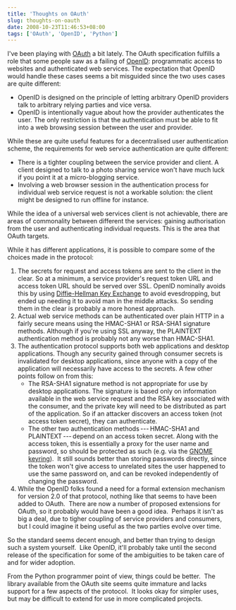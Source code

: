 ```yaml
---
title: 'Thoughts on OAuth'
slug: thoughts-on-oauth
date: 2008-10-23T11:46:53+08:00
tags: ['OAuth', 'OpenID', 'Python']
---
```


I\'ve been playing with [OAuth](http://oauth.net/) a bit lately. The
OAuth specification fulfills a role that some people saw as a failing of
[OpenID](http://openid.net/): programmatic access to websites and
authenticated web services. The expectation that OpenID would handle
these cases seems a bit misguided since the two uses cases are quite
different:

-   OpenID is designed on the principle of letting arbitrary OpenID
    providers talk to arbitrary relying parties and vice versa.
-   OpenID is intentionally vague about how the provider authenticates
    the user. The only restriction is that the authentication must be
    able to fit into a web browsing session between the user and
    provider.

While these are quite useful features for a decentralised user
authentication scheme, the requirements for web service authentication
are quite different:

-   There is a tighter coupling between the service provider and client.
    A client designed to talk to a photo sharing service won\'t have
    much luck if you point it at a micro-blogging service.
-   Involving a web browser session in the authentication process for
    individual web service request is not a workable solution: the
    client might be designed to run offline for instance.

While the idea of a universal web services client is not achievable,
there are areas of commonality between different the services: gaining
authorisation from the user and authenticating individual requests. This
is the area that OAuth targets.

While it has different applications, it is possible to compare some of
the choices made in the protocol:

1.  The secrets for request and access tokens are sent to the client
    in the clear. So at a minimum, a service provider\'s request token
    URL and access token URL should be served over SSL. OpenID
    nominally avoids this by using [Diffie-Hellman Key
    Exchange](http://en.wikipedia.org/wiki/Diffie-Hellman_key_exchange)
    to avoid evesdropping, but ended up needing it to avoid man in the
    middle attacks. So sending them in the clear is probably a more
    honest approach.
2.  Actual web service methods can be authenticated over plain HTTP in a
    fairly secure means using the HMAC-SHA1 or RSA-SHA1 signature
    methods. Although if you\'re using SSL anyway, the PLAINTEXT
    authentication method is probably not any worse than HMAC-SHA1.
3.  The authentication protocol supports both web applications and
    desktop applications. Though any security gained through consumer
    secrets is invalidated for desktop applications, since anyone with a
    copy of the application will necessarily have access to the secrets.
    A few other points follow on from this:
    -   The RSA-SHA1 signature method is not appropriate for use by
        desktop applications. The signature is based only on
        information available in the web service request and the RSA
        key associated with the consumer, and the private key will
        need to be distributed as part of the application. So if an
        attacker discovers an access token (not access token secret),
        they can authenticate.
    -   The other two authentication methods --- HMAC-SHA1 and
        PLAINTEXT --- depend on an access token secret. Along with the
        access token, this is essentially a proxy for the user name and
        password, so should be protected as such (e.g. via the [GNOME
        keyring](http://live.gnome.org/GnomeKeyring)).  It still sounds
        better than storing passwords directly, since the token won\'t
        give access to unrelated sites the user happened to use the same
        password on, and can be revoked independently of changing the
        password.
4.  While the OpenID folks found a need for a formal extension mechanism
    for version 2.0 of that protocol, nothing like that seems to have
    been added to OAuth.  There are now a number of proposed extensions
    for OAuth, so it probably would have been a good idea.  Perhaps it
    isn\'t as big a deal, due to tigher coupling of service providers
    and consumers, but I could imagine it being useful as the two
    parties evolve over time.

So the standard seems decent enough, and better than trying to design
such a system yourself.  Like OpenID, it\'ll probably take until the
second release of the specification for some of the ambiguities to be
taken care of and for wider adoption.

From the Python programmer point of view, things could be better.  The
library available from the OAuth site seems quite immature and lacks
support for a few aspects of the protocol.  It looks okay for simpler
uses, but may be difficult to extend for use in more complicated
projects.
